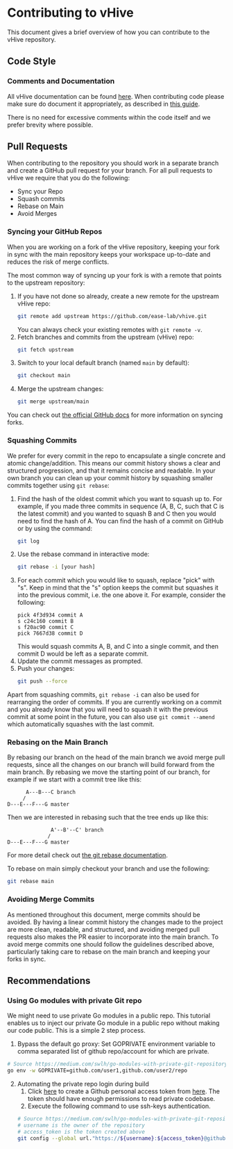 ﻿# Contributing to vHive
This document gives a brief overview of how you can contribute to the vHive repository.

## Code Style
### Comments and Documentation
All vHive documentation can be found [here](https://pkg.go.dev/github.com/ease-lab/vhive). When contributing code please make sure do document it appropriately, as described in [this guide](https://blog.golang.org/godoc).

There is no need for excessive comments within the code itself and we prefer brevity where possible.

## Pull Requests
When contributing to the repository you should work in a separate branch and create a GitHub pull request for your branch. For all pull requests to vHive we require that you do the following:
- Sync your Repo
- Squash commits
- Rebase on Main
- Avoid Merges

### Syncing your GitHub Repos
When you are working on a fork of the vHive repository, keeping your fork in sync with the main repository keeps your workspace up-to-date and reduces the risk of merge conflicts. 

The most common way of syncing up your fork is with a remote that points to the upstream repository:
1. If you have not done so already, create a new remote for the upstream vHive repo:
	```bash
	git remote add upstream https://github.com/ease-lab/vhive.git
	```
	You can always check your existing remotes with `git remote -v`.
2. Fetch branches and commits from the upstream (vHive) repo:
	```bash
	git fetch upstream
	```
3. Switch to your local default branch (named `main` by default):
	```bash
	git checkout main
	```
4. Merge the upstream changes:
	```bash
	git merge upstream/main
	```

You can check out [the official GitHub docs](https://docs.github.com/en/github/collaborating-with-pull-requests/working-with-forks/syncing-a-fork) for more information on syncing forks.

### Squashing Commits
We prefer for every commit in the repo to encapsulate a single concrete and atomic change/addition. This means our commit history shows a clear and structured progression, and that it remains concise and readable. In your own branch you can clean up your commit history by squashing smaller commits together using `git rebase`:
1. Find the hash of the oldest commit which you want to squash up to. For example, if you made three commits in sequence (A, B, C, such that C is the latest commit) and you wanted to squash B and C then you would need to find the hash of A. You can find the hash of a commit on GitHub or by using the command:
	```bash
	git log
	```
2. Use the rebase command in interactive mode:
	```bash
	git rebase -i [your hash]
	```
3. For each commit which you would like to squash, replace "pick" with "s". Keep in mind that the "s" option keeps the commit but squashes it into the previous commit, i.e. the one above it. For example, consider the following:
	```
	pick 4f3d934 commit A
	s c24c160 commit B
	s f20ac90 commit C
	pick 7667d38 commit D
	```
	This would squash commits A, B, and C into a single commit, and then commit D would be left as a separate commit.
4. Update the commit messages as prompted.
5. Push your changes:
	```bash
	git push --force
	```

Apart from squashing commits, `git rebase -i` can also be used for rearranging the order of commits. If you are currently working on a commit and you already know that you will need to squash it with the previous commit at some point in the future, you can also use `git commit --amend` which automatically squashes with the last commit. 

### Rebasing on the Main Branch
By rebasing our branch on the head of the main branch we avoid merge pull requests, since all the changes on our branch will build forward from the main branch. By rebasing we move the starting point of our branch, for example if we start with a commit tree like this:
```
      A---B---C branch
     /
D---E---F---G master
```
Then we are interested in rebasing such that the tree ends up like this:
```
              A'--B'--C' branch
             /
D---E---F---G master
```
For more detail check out [the git rebase documentation](https://git-scm.com/docs/git-rebase).

To rebase on main simply checkout your branch and use the following:
```bash
git rebase main
```

### Avoiding Merge Commits
As mentioned throughout this document, merge commits should be avoided. By having a linear commit history the changes made to the project are more clean, readable, and structured, and avoiding merged pull requests also makes the PR easier to incorporate into the main branch. To avoid merge commits one should follow the guidelines described above, particularly taking care to rebase on the main branch and keeping your forks in sync.

## Recommendations
### Using Go modules with private Git repo
We might need to use private Go modules in a public repo. This tutorial enables us to inject our private Go module in a public repo without making our code public. This is a simple 2 step process. 
1. Bypass the default go proxy:
Set GOPRIVATE environment variable to comma separated list of github repo/account for which are private.
```bash
# Source https://medium.com/swlh/go-modules-with-private-git-repository-3940b6835727
go env -w GOPRIVATE=github.com/user1,github.com/user2/repo
```
2. Automating the private repo login during build
    1. Click [here](https://github.com/settings/tokens) to create a Github personal access token from [here](https://github.com/settings/tokens/new). The token should have enough permissions to read private codebase.
    2. Execute the following command to use ssh-keys authentication.
    ```bash
    # Source https://medium.com/swlh/go-modules-with-private-git-repository-3940b6835727
    # username is the owner of the repository
    # access_token is the token created above
    git config --global url."https://${username}:${access_token}@github.com".insteadOf "https://github.com/${username}"
    ```
